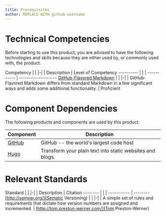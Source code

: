 ```yaml
---
title: Prerequisites
author: REPLACE WITH github-username
---
```


# Technical Competencies

Before starting to use this product, you are advised to have the following technologies and skills because they are either used by, or commonly used with, the product.

Competency | |
|-|
| Description | Level of Competency
---------- | |
| ----------- | -------------------
[GitHub-Flavored Markdown](https://help.github.com/articles/github-flavored-markdown/) | |
|-|
| GitHub-Flavored Markdown differs from standard Markdown in a few significant ways and adds some additional functionality. | Proficient

# Component Dependencies

The following products and components are used by this product.

Component | Description 
--------- | ----------- 
[GitHub](https://www.github.com/) | GitHub -- the world's largest code host
[Hugo](https://gohugo.io/) | Transform your plain text into static websites and blogs.

# Relevant Standards

Standard | |
|-|
| Description | Citation
-------- | |
| ----------- | --------
[http://semver.org/](Sematic Versioning) | |
|-|
| A simple set of rules and requirements that dictate how version numbers are assigned and incremented. | [http://tom.preston-werner.com/](Tom Preston-Werner)